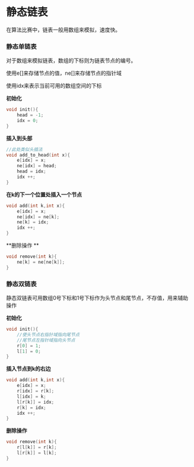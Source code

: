 # 静态链表

在算法比赛中，链表一般用数组来模拟，速度快。



### 静态单链表

对于数组来模拟链表，数组的下标则为链表节点的编号。

使用e[]来存储节点的值，ne[]来存储节点的指针域

使用idx来表示当前可用的数组空间的下标



**初始化**

```c
void init(){
	head = -1;
    idx = 0;
}
```

**插入到头部**

```c
//此处类似头插法
void add_to_head(int x){
    e[idx] = x;
    ne[idx] = head;
    head = idx;
    idx ++;
}
```

**在k的下一个位置处插入一个节点**

```c
void add(int k,int x){
    e[idx] = x;
    ne[idx] = ne[k];
    ne[k] = idx;
    idx ++;
}
```

**删除操作 **

```c
void remove(int k){
    ne[k] = ne[ne[k]];
}
```



### 静态双链表

静态双链表可用数组0号下标和1号下标作为头节点和尾节点，不存值，用来辅助操作



**初始化**

```c
void init(){
    //使头节点右指针域指向尾节点
    //尾节点左指针域指向头节点
    r[0] = 1;
    l[1] = 0;
}
```

**插入节点到k的右边**

```c
void add(int k,int x){
    e[idx] = x;
    r[idx] = r[k];
    l[idx] = k;
    l[r[k]] = idx;
    r[k] = idx;
    idx ++;
}
```

**删除操作**

```c
void remove(int k){
    r[l[k]] = r[k];
    l[r[k]] = l[k];
}
```

